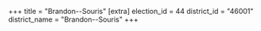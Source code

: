 +++
title = "Brandon--Souris"
[extra]
election_id = 44
district_id = "46001"
district_name = "Brandon--Souris"
+++
